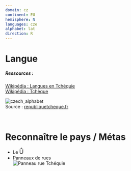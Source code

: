 ```yaml
---
domain: cz
continent: EU
hemisphere: N
languages: cze
alphabet: lat
direction: R
---
```


# Langue

##### Ressources :

[Wikipédia : Langues en Tchéquie](https://fr.wikipedia.org/wiki/Langues_en_Tch%C3%A9quie)  
[Wikipédia : Tchèque](https://fr.wikipedia.org/wiki/Tch%C3%A8que)

![czech_alphabet](https://www.republiquetcheque.fr/images/czech-alphabet.gif)  
Source : [republiquetcheque.fr](https://www.republiquetcheque.fr/langue/alphabet.htm)

<br/>

# Reconnaître le pays / Métas

- Le <span style="font-size: 18px;">Ů</span>
- Panneaux de rues  
  ![Panneau rue Tchéquie](/images/countries/cz/panneau_rue.png)
